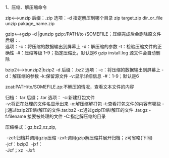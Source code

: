 ​         
1、压缩、解压缩命令

zip<-->unzip
    后缀：.zip
    选项：-d 指定解压到哪个目录
    zip target.zip dir_or_file
    unzip pakage_name.zip    
    
gzip<-->gzip -d |gunzip
gzip:/PATH/to /SOMEFILE；压缩完成后会删除原文件
    后缀：.    
    选项：-c：将压缩的数据输出到屏幕上
              -d：解压缩的参数
              -t：检验压缩文件的正确性
              -#：压缩等级 1-9；指定压缩比，默认是6
     gzip install.log               源文件会自动删除

bzip2<-->bunzip2|bzip2 -d
    后缀：.bz2
    选项：-c：将压缩的数据输出到屏幕上
              -d：解压缩的参数
              -k:保留源文件
              -v:显示详细信息
              -#：1-9；默认是6
              
zcat:PATH/to/SOMEFILE.zp:不解压的情况，查看文本文件的内容

归档：
tar
    后缀；.tar
    选项：
    -c:新建打包文件    
    -v:将正在处理的文件名显示出来
    -x:解压缩解打包
    -t:查看打包文件的内容有哪些
    -j:通过bzip2压缩/解压的文件.tar.bz2
    -z:通过gzip压缩/解压的文件 .tar.gz
    -f:filename 接要被处理的文件
    -C:指定解压缩的目录

压缩格式：gz,bz2,xz,zip,

​	-zcf:归档并调用gzip压缩
​	-zxf:调用gzip解压缩并展开归档；z可省略(下同)
​	
​	-jcf：bzip2
​	-jxf：
​	
​	-Jcf；xz
​	-Jxf: